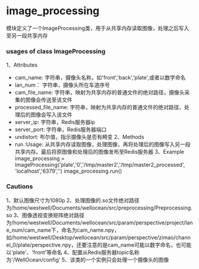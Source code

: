 # image_processing
模块定义了一个ImageProcessing类，用于从共享内存读取图像，处理之后写入至另一段共享内存
### usages of class ImageProcessing
1、Attributes
* cam_name: 字符串，摄像头名称，如'front','back','plate',或者以数字命名
* lan_num： 字符串，摄像头所在车道序号
* cam_file_name: 字符串，映射为共享内存的普通文件的绝对路径，摄像头采集的图像会传送至该文件
* processed_file_name: 字符串，映射为共享内存的普通文件的绝对路径，处理后的图像会写入该文件
* server_ip: 字符串，Redis服务器ip
* server_port: 字符串，Redis服务器端口
* undistort: 布尔值，指示摄像头是否有畸变
2、Methods
* run
    :Usage:
      从共享内存读取图像，处理图像，再将处理后的图像写入另一段共享内存。最后将原图像和处理后的图像发布至Redis服务器
3、Example
  image_processing = ImageProcessing('plate','0','/tmp/master2','/tmp/master2_processed',
                                   'localhost','6379','')
  image_processing.run()
### Cautions
1、默认图像尺寸为1080p
2、处理图像的.so文件绝对路径为/home/westwell/Documents/wellocean/src/preprocessing/Preprocessing.so
3、图像透视变换矩阵绝对路径为/home/westwell/Documents/wellocean/src/param/perspective/project/lane_num/cam_name下，命名为cam_name.npy，如/home/westwell/Desktop/wellocean/src/param/perspective/zimao/channel_0/plate/perspective.npy，还要注意的是cam_name可能以数字命名，也可能以'plate'、'front'等命名
4、配置从Redis服务器topic名称为'/WellOcean/config'
5、该类的一个实例只会处理一个摄像头的图像
